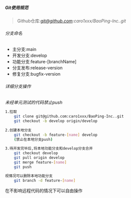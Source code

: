 ##### Git使用规范

> Github仓库:*git@github.com:caro1xxx/BaoPing-Inc..git*

###### 分支命名

* 主分支:main
* 开发分支:develop
* 功能分支:feature-[branchName]
* 分支发布:release-version
* 修复分支:bugfix-version

###### 详细分支操作

*未经单元测试的代码禁止push*

```bash
1.拉取
	git clone git@github.com:caro1xxx/BaoPing-Inc..git
	git checkout -b develop origin/develop
	
2.创建本地分支
	git checkout -b feature-[name] develop
	(禁止在本地分支push)
	
3.待开发完毕后,将本地功能分支和develop分支合并
	git checkout develop
	git pull origin develop
	git merge feature-[name] 
	git push 

视情况可以删除本地功能分支
	git branch -d feature-[name]
```

在不影响远程代码的情况下可以自由操作